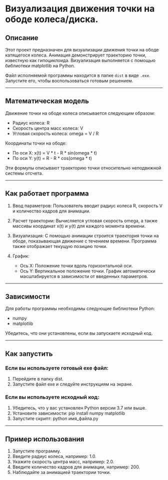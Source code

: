 # Визуализация движения точки на ободе колеса/диска.

## Описание
Этот проект предназначен для визуализации движения точки на ободе катящегося колеса. Анимация демонстрирует траекторию точки, известную как гипоциклоида. Визуализация выполняется с помощью библиотеки matplotlib на Python.

Файл исполняемой программы находится в папке ```dist``` в виде ```.exe```. Запустите его, чтобы воспользоваться готовым решением.

---

## Математическая модель
Движение точки на ободе колеса описывается следующим образом:
- Радиус колеса: R
- Скорость центра масс колеса: V
- Угловая скорость колеса: 
  omega = V / R

Координаты точки на ободе: 
- По оси X: 
  x(t) = V * t - R * sin(omega * t)
- По оси Y: 
  y(t) = R - R * cos(omega * t)

Эти формулы описывают траекторию точки относительно неподвижной системы отсчета.

---

## Как работает программа
1. Ввод параметров:
   Пользователь вводит радиус колеса R, скорость V и количество кадров для анимации.
   
2. Расчет траектории:
   Вычисляется угловая скорость omega, а также массивы координат x(t) и y(t) для каждого момента времени.

3. Визуализация:
   С помощью анимации строится траектория точки на ободе, показывающая движение с течением времени. Программа также отображает текущую позицию точки.

4. График:
   - Ось X: Положение точки вдоль горизонтальной оси.
   - Ось Y: Вертикальное положение точки. 
   График автоматически масштабируется в зависимости от введенных параметров.

---

## Зависимости
Для работы программы необходимы следующие библиотеки Python:
- numpy
- matplotlib

Убедитесь, что они установлены, если вы запускаете исходный код.

---

## Как запустить
### Если вы используете готовый exe файл:
1. Перейдите в папку dist.
2. Запустите файл exe и следуйте инструкциям на экране.

### Если вы используете исходный код:
1. Убедитесь, что у вас установлен Python версии 3.7 или выше.
2. Установите зависимости:
   pip install numpy matplotlib
3. Запустите скрипт:
   python имя_файла.py

---

## Пример использования
1. Запустите программу.
2. Введите радиус колеса, например: 1.0.
3. Укажите скорость центра масс, например: 2.0.
4. Введите количество кадров для анимации, например: 200.
5. Наблюдайте за анимацией траектории точки.
